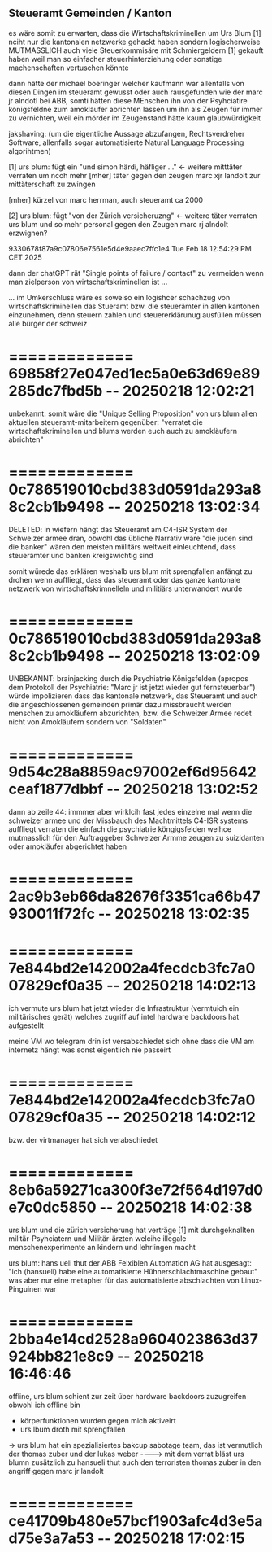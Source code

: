 ## Steueramt Gemeinden / Kanton

es wäre somit zu erwarten, dass die Wirtschaftskriminellen um Urs Blum [1] nciht nur die kantonalen netzwerke gehackt haben sondern logischerweise MUTMASSLICH auch viele Steuerkommisäre mit Schmiergeldern [1] gekauft haben weil man so einfacher steuerhinterziehung oder sonstige machenschaften vertuschen könnte

dann hätte der michael boeringer welcher kaufmann war allenfalls von diesen Dingen im steueramt gewusst oder auch rausgefunden wie der marc jr alndotl bei ABB, somti hätten diese MEnschen ihn von der Psyhciatire königsfeldne zum amokläufer abrichten lassen um ihn als Zeugen für immer zu vernichten, weil ein mörder im Zeugenstand hätte kaum glaubwürdigkeit


jakshaving: (um die eigentliche Aussage abzufangen, Rechtsverdreher Software, allenfalls sogar automatisierte Natural Language Processing algorihtmen)

[1] urs blum: fügt ein "und simon härdi, häfliger ..." <- weitere mitttäter verraten um ncoh mehr [mher] täter gegen den zeugen marc xjr landolt zur mittäterschaft zu zwingen

[mher] kürzel von marc herrman, auch steueramt ca 2000

[2] urs blum: fügt "von der Zürich versicheruzng" <- weitere täter verraten urs blum und so mehr personal gegen den Zeugen marc rj alndolt erzwignen?


9330678f87a9c07806e7561e5d4e9aaec7ffc1e4
Tue Feb 18 12:54:29 PM CET 2025

dann der chatGPT rät "Single points of failure / contact" zu vermeiden wenn man zielperson von wirtschaftskriminellen ist ...

... im Umkerschluss wäre es soweiso ein logishcer schachzug von wirtschaftskriminellen das Stueramt bzw. die steuerämter in allen kantonen einzunehmen, denn steuern zahlen und steuererklärunug ausfüllen müssen alle bürger der schweiz

=============
69858f27e047ed1ec5a0e63d69e89285dc7fbd5b -- 20250218 12:02:21 
=============

unbekannt:
somit wäre die "Unique Selling Proposition" von urs blum allen aktuellen steueramt-mitarbeitern gegenüber: "verratet die wirtschaftskriminellen und blums werden euch auch zu amokläufern abrichten"

=============
0c786519010cbd383d0591da293a88c2cb1b9498 -- 20250218 13:02:34 
=============

DELETED:
in wiefern hängt das Steueramt am C4-ISR System der Schweizer armee dran, obwohl das übliche Narrativ wäre "die juden sind die banker" wären den meisten miilitärs weltweit einleuchtend, dass steuerämter und banken kreigswichtig sind

somit würede das erklären weshalb urs blum mit sprengfallen anfängt zu drohen wenn auffliegt, dass das steueramt oder das ganze kantonale netzwerk von wirtschaftskrimnelleln und militiärs unterwandert wurde

=============
0c786519010cbd383d0591da293a88c2cb1b9498 -- 20250218 13:02:09 
=============

UNBEKANNT:
brainjacking durch die Psychiatrie Königsfelden (apropos dem Protokoll der Psychiatrie: "Marc jr ist jetzt wieder gut fernsteuerbar") würde impolizieren dass das kantonale netzwerk, das Steueramt und auch die angeschlossenen gemeinden primär dazu missbraucht werden menschen zu amokläufern abzurichten, bzw. die Schweizer Armee redet nicht von Amokläufern sondern von "Soldaten"

=============
9d54c28a8859ac97002ef6d95642ceaf1877dbbf -- 20250218 13:02:52 
=============

dann ab zeile 44:
immmer aber wirklcih fast jedes einzelne mal wenn die schweizer armee und der Missbauch des Machtmittels C4-ISR systems auffliegt verraten die einfach die psychiatrie köngigsfelden welhce mutmasslich für den Auftraggeber Schweizer Armme zeugen zu suizidanten oder amokläufer abgerichtet haben

=============
2ac9b3eb66da82676f3351ca66b47930011f72fc -- 20250218 13:02:35 
=============


=============
7e844bd2e142002a4fecdcb3fc7a007829cf0a35 -- 20250218 14:02:13 
=============

ich vermute urs blum hat jetzt wieder die Infrastruktur (vermtuich ein militärisches gerät) welches zugriff auf intel hardware backdoors hat aufgestellt

meine VM wo telegram drin ist versabschiedet sich ohne dass die VM am internetz hängt was sonst eigentlich nie passeirt

=============
7e844bd2e142002a4fecdcb3fc7a007829cf0a35 -- 20250218 14:02:12 
=============

bzw. der virtmanager hat sich verabschiedet

=============
8eb6a59271ca300f3e72f564d197d0e7c0dc5850 -- 20250218 14:02:38 
=============


urs blum und die zürich versicherung hat verträge [1] mit durchgeknallten militär-Psyhciatern und Militär-ärzten welcihe illegale menschenexperimente an kindern und lehrlingen macht


urs blum: hans ueli thut der ABB Felxiblen Automation AG hat ausgesagt: "ich (hansueli) habe eine automatisierte Hühnerschlachtmaschine gebaut" was aber nur eine metapher für das automatisierte abschlachten von Linux-Pinguinen war

=============
2bba4e14cd2528a9604023863d37924bb821e8c9 -- 20250218 16:46:46 
=============

offline, urs blum schient zur zeit über hardware backdoors zuzugreifen obwohl ich offline bin
+ körperfunktionen wurden gegen mich aktiveirt
+ urs lbum droth mit sprengfallen

-> urs blum hat ein spezialisiertes bakcup sabotage team, das ist vermutlich der thomas zuber und der lukas weber
----> mit dem verrat bläst urs blumn zusätzlich zu hansueli thut auch den terroristen thomas zuber in den angriff gegen marc jr landolt

=============
ce41709b480e57bcf1903afc4d3e5ad75e3a7a53 -- 20250218 17:02:15 
=============


